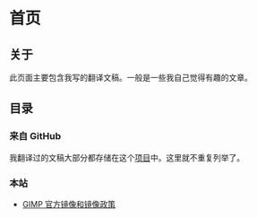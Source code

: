 # 首页

## 关于

此页面主要包含我写的翻译文稿。一般是一些我自己觉得有趣的文章。

## 目录

### 来自 GitHub

我翻译过的文稿大部分都存储在这个[项目](https://github.com/Hanjingxue-Boling/Documentation-archive)中。这里就不重复列举了。

### 本站

- [GIMP 官方镜像和镜像政策](./gimp-mirror-policy.md)
